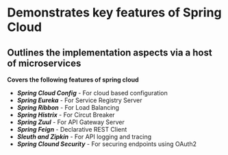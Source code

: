 Demonstrates key features of Spring Cloud
==============

Outlines the implementation aspects via a host of microservices
--------------

**Covers the following features of spring cloud**

- ***Spring Cloud Config*** - For cloud based configuration
- ***Spring Eureka*** - For Service Registry Server
- ***Spring Ribbon*** - For Load Balancing
- ***Spring Histrix*** - For Circut Breaker
- ***Spring Zuul*** - For API Gateway Server
- ***Spring Feign*** - Declarative REST Client
- ***Sleuth and Zipkin*** - For API logging and tracing
- ***Spring Clound Security*** - For securing endpoints using OAuth2
